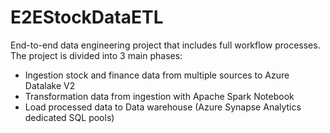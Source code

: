 # E2EStockDataETL
End-to-end data engineering project that includes full workflow processes. The project is divided into 3 main phases:
- Ingestion stock and finance data from multiple sources to Azure Datalake V2
- Transformation data from ingestion with Apache Spark Notebook
- Load processed data to Data warehouse (Azure Synapse Analytics dedicated SQL pools)
